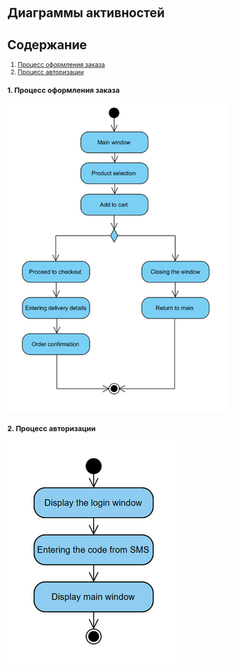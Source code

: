 # Диаграммы активностей    

# Содержание
1. [Процесс оформления заказа](#1)
2. [Процесс авторизации](#2)

### 1. Процесс оформления заказа<a name="1"></a>

![Процесс оформления заказа](https://github.com/Shweedes/NextPizza/blob/main/diagrams/images/Activity.png)

### 2. Процесс авторизации<a name="2"></a>

![Процесс авторизации](https://github.com/Shweedes/NextPizza/blob/main/diagrams/images/Activity2.png)
